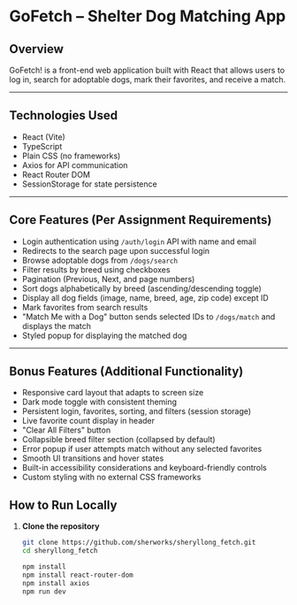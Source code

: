 # GoFetch – Shelter Dog Matching App

## Overview

GoFetch! is a front-end web application built with React that allows users to log in, search for adoptable dogs, mark their favorites, and receive a match.

---

## Technologies Used

- React (Vite)
- TypeScript
- Plain CSS (no frameworks)
- Axios for API communication
- React Router DOM
- SessionStorage for state persistence

---

## Core Features (Per Assignment Requirements)

- Login authentication using `/auth/login` API with name and email
- Redirects to the search page upon successful login
- Browse adoptable dogs from `/dogs/search`
- Filter results by breed using checkboxes
- Pagination (Previous, Next, and page numbers)
- Sort dogs alphabetically by breed (ascending/descending toggle)
- Display all dog fields (image, name, breed, age, zip code) except ID
- Mark favorites from search results
- "Match Me with a Dog" button sends selected IDs to `/dogs/match` and displays the match
- Styled popup for displaying the matched dog

---

## Bonus Features (Additional Functionality)

- Responsive card layout that adapts to screen size
- Dark mode toggle with consistent theming
- Persistent login, favorites, sorting, and filters (session storage)
- Live favorite count display in header
- "Clear All Filters" button
- Collapsible breed filter section (collapsed by default)
- Error popup if user attempts match without any selected favorites
- Smooth UI transitions and hover states
- Built-in accessibility considerations and keyboard-friendly controls
- Custom styling with no external CSS frameworks

## How to Run Locally

1. **Clone the repository**
   ```bash
   git clone https://github.com/sherworks/sheryllong_fetch.git
   cd sheryllong_fetch

   npm install
   npm install react-router-dom
   npm install axios
   npm run dev